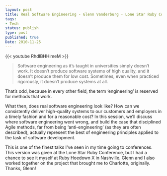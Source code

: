 ```yaml
---
layout: post
title: Real Software Engineering - Glenn Vanderburg - Lone Star Ruby Conference 2010
tags:
- Tech
status: publish
type: post
published: true
Date: 2010-11-25
---
```


{{< youtube RhdlBHHimeM >}}

> Software engineering as it’s taught in universities simply doesn’t work. It doesn’t produce software systems of high quality, and it doesn’t produce them for low cost. Sometimes, even when practiced rigorously, it doesn’t produce systems at all.

That’s odd, because in every other field, the term ‘engineering’ is reserved for methods that work.

What then, does real software engineering look like? How can we consistently deliver high-quality systems to our customers and employers in a timely fashion and for a reasonable cost? In this session, we’ll discuss where software engineering went wrong, and build the case that disciplined Agile methods, far from being ‘anti-engineering’ (as they are often described), actually represent the best of engineering principles applied to the task of software development.</blockquote></p>

<p>This is one of the finest talks I've seen in my time going to conferences.  This version was given at the Lone Star Ruby Conference, but I had a chance to see it myself at Ruby Hoedown X in Nashville.  Glenn and I also worked together on the project that brought me to Charlotte, originally.  Thanks, Glenn!</p>


